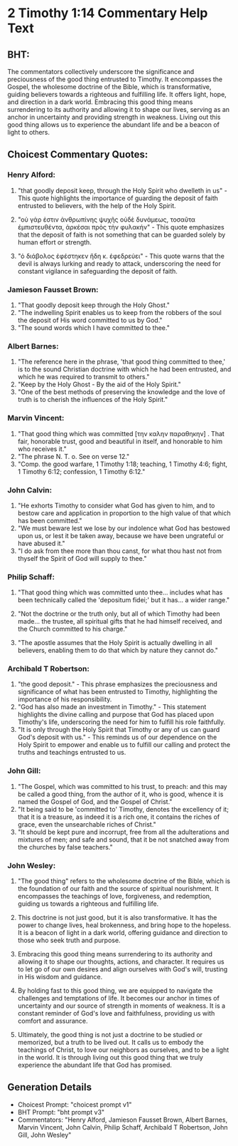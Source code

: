 # 2 Timothy 1:14 Commentary Help Text

## BHT:
The commentators collectively underscore the significance and preciousness of the good thing entrusted to Timothy. It encompasses the Gospel, the wholesome doctrine of the Bible, which is transformative, guiding believers towards a righteous and fulfilling life. It offers light, hope, and direction in a dark world. Embracing this good thing means surrendering to its authority and allowing it to shape our lives, serving as an anchor in uncertainty and providing strength in weakness. Living out this good thing allows us to experience the abundant life and be a beacon of light to others.

## Choicest Commentary Quotes:
### Henry Alford:
1. "that goodly deposit keep, through the Holy Spirit who dwelleth in us" - This quote highlights the importance of guarding the deposit of faith entrusted to believers, with the help of the Holy Spirit.

2. "οὐ γάρ ἐστιν ἀνθρωπίνης ψυχῆς οὐδὲ δυνάμεως, τοσαῦτα ἐμπιστευθέντα, ἀρκέσαι πρὸς τὴν φυλακήν" - This quote emphasizes that the deposit of faith is not something that can be guarded solely by human effort or strength.

3. "ὁ διάβολος ἐφέστηκεν ἤδη κ. ἐφεδρεύει" - This quote warns that the devil is always lurking and ready to attack, underscoring the need for constant vigilance in safeguarding the deposit of faith.

### Jamieson Fausset Brown:
1. "That goodly deposit keep through the Holy Ghost."
2. "The indwelling Spirit enables us to keep from the robbers of the soul the deposit of His word committed to us by God."
3. "The sound words which I have committed to thee."

### Albert Barnes:
1. "The reference here in the phrase, 'that good thing committed to thee,' is to the sound Christian doctrine with which he had been entrusted, and which he was required to transmit to others."
2. "Keep by the Holy Ghost - By the aid of the Holy Spirit."
3. "One of the best methods of preserving the knowledge and the love of truth is to cherish the influences of the Holy Spirit."

### Marvin Vincent:
1. "That good thing which was committed [την καλην παραθηκην] . That fair, honorable trust, good and beautiful in itself, and honorable to him who receives it."
2. "The phrase N. T. o. See on verse 12."
3. "Comp. the good warfare, 1 Timothy 1:18; teaching, 1 Timothy 4:6; fight, 1 Timothy 6:12; confession, 1 Timothy 6:12."

### John Calvin:
1. "He exhorts Timothy to consider what God has given to him, and to bestow care and application in proportion to the high value of that which has been committed."
2. "We must beware lest we lose by our indolence what God has bestowed upon us, or lest it be taken away, because we have been ungrateful or have abused it."
3. "I do ask from thee more than thou canst, for what thou hast not from thyself the Spirit of God will supply to thee."

### Philip Schaff:
1. "That good thing which was committed unto thee... includes what has been technically called the 'depositum fidei;' but it has... a wider range." 

2. "Not the doctrine or the truth only, but all of which Timothy had been made... the trustee, all spiritual gifts that he had himself received, and the Church committed to his charge." 

3. "The apostle assumes that the Holy Spirit is actually dwelling in all believers, enabling them to do that which by nature they cannot do."

### Archibald T Robertson:
1. "the good deposit." - This phrase emphasizes the preciousness and significance of what has been entrusted to Timothy, highlighting the importance of his responsibility.
2. "God has also made an investment in Timothy." - This statement highlights the divine calling and purpose that God has placed upon Timothy's life, underscoring the need for him to fulfill his role faithfully.
3. "It is only through the Holy Spirit that Timothy or any of us can guard God's deposit with us." - This reminds us of our dependence on the Holy Spirit to empower and enable us to fulfill our calling and protect the truths and teachings entrusted to us.

### John Gill:
1. "The Gospel, which was committed to his trust, to preach: and this may be called a good thing, from the author of it, who is good, whence it is named the Gospel of God, and the Gospel of Christ."
2. "It being said to be 'committed to' Timothy, denotes the excellency of it; that it is a treasure, as indeed it is a rich one, it contains the riches of grace, even the unsearchable riches of Christ."
3. "It should be kept pure and incorrupt, free from all the adulterations and mixtures of men; and safe and sound, that it be not snatched away from the churches by false teachers."

### John Wesley:
1. "The good thing" refers to the wholesome doctrine of the Bible, which is the foundation of our faith and the source of spiritual nourishment. It encompasses the teachings of love, forgiveness, and redemption, guiding us towards a righteous and fulfilling life.

2. This doctrine is not just good, but it is also transformative. It has the power to change lives, heal brokenness, and bring hope to the hopeless. It is a beacon of light in a dark world, offering guidance and direction to those who seek truth and purpose.

3. Embracing this good thing means surrendering to its authority and allowing it to shape our thoughts, actions, and character. It requires us to let go of our own desires and align ourselves with God's will, trusting in His wisdom and guidance.

4. By holding fast to this good thing, we are equipped to navigate the challenges and temptations of life. It becomes our anchor in times of uncertainty and our source of strength in moments of weakness. It is a constant reminder of God's love and faithfulness, providing us with comfort and assurance.

5. Ultimately, the good thing is not just a doctrine to be studied or memorized, but a truth to be lived out. It calls us to embody the teachings of Christ, to love our neighbors as ourselves, and to be a light in the world. It is through living out this good thing that we truly experience the abundant life that God has promised.


## Generation Details
- Choicest Prompt: "choicest prompt v1"
- BHT Prompt: "bht prompt v3"
- Commentators: "Henry Alford, Jamieson Fausset Brown, Albert Barnes, Marvin Vincent, John Calvin, Philip Schaff, Archibald T Robertson, John Gill, John Wesley"
